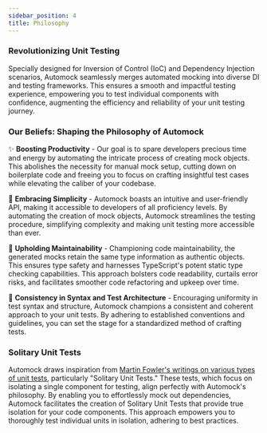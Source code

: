 ```yaml
---
sidebar_position: 4
title: Philosophy
---
```


### Revolutionizing Unit Testing

Specially designed for Inversion of Control (IoC) and Dependency Injection  scenarios, Automock seamlessly merges
automated mocking into diverse DI and testing frameworks. This ensures a smooth and impactful testing experience,
empowering you to test individual components with confidence, augmenting the efficiency and reliability of your unit 
testing journey.

### Our Beliefs: Shaping the Philosophy of Automock

✨ **Boosting Productivity** - Our goal is to spare developers precious time and energy by automating the intricate
process of creating mock objects. This abolishes the necessity for manual mock setup, cutting down on boilerplate code
and freeing you to focus on crafting insightful test cases while elevating the caliber of your codebase.

:rocket: **Embracing Simplicity** - Automock boasts an intuitive and user-friendly API, making it accessible to
developers of all proficiency levels. By automating the creation of mock objects, Automock streamlines the testing
procedure, simplifying complexity and making unit testing more accessible than ever.

🔧 **Upholding Maintainability** - Championing code maintainability, the generated mocks retain the same type
information as authentic objects. This ensures type safety and harnesses TypeScript's potent static type checking
capabilities. This approach bolsters code readability, curtails error risks, and facilitates smoother code refactoring
and upkeep over time.

📐 **Consistency in Syntax and Test Architecture** - Encouraging uniformity in test syntax and structure, Automock
champions a consistent and coherent approach to your unit tests. By adhering to established conventions and guidelines,
you can set the stage for a standardized method of crafting tests.

### Solitary Unit Tests

Automock draws inspiration from
[Martin Fowler's writings on various types of unit tests](https://martinfowler.com/bliki/UnitTest.html),
particularly "Solitary Unit Tests." These tests, which focus on isolating a single component for testing, align 
perfectly with Automock's philosophy. By enabling you to effortlessly mock out dependencies, Automock facilitates the
creation of Solitary Unit Tests that provide true isolation for your code components. This approach empowers you to
thoroughly test individual units in isolation, adhering to best practices.
